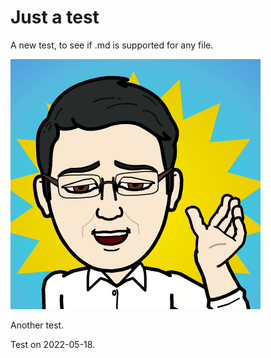 # Just a test
A new test, to see if .md is supported for any file.

![Test](me_bitstripped.png)

Another test.

Test on 2022-05-18.
